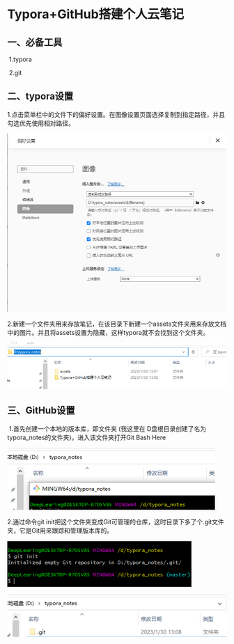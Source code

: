 # Typora+GitHub搭建个人云笔记

## 一、必备工具

​	1.typora

​	2.git

## 二、typora设置

​	1.点击菜单栏中的文件下的偏好设置。在图像设置页面选择复制到指定路径，并且勾选优先使用相对路径。

![image-20230130130112621](../assets/Typora+GitHub搭建个人云笔记/image-20230130130112621.png)

​	2.新建一个文件夹用来存放笔记，在该目录下新建一个assets文件夹用来存放文档中的图片。并且将assets设置为隐藏，这样typora就不会找到这个文件夹。

![image-20230130130551798](../assets/Typora+GitHub搭建个人云笔记/image-20230130130551798.png)

## 三、GitHub设置

​	1.首先创建一个本地的版本库，即文件夹 (我这里在 D盘根目录创建了名为typora_notes的文件夹)，进入该文件夹打开Git Bash Here

![image-20230130130957542](../assets/Typora+GitHub搭建个人云笔记/image-20230130130957542.png)

2.通过命令git init把这个文件夹变成Git可管理的仓库，这时目录下多了个.git文件夹，它是Git用来跟踪和管理版本库的。

![image-20230130131029494](../assets/Typora+GitHub搭建个人云笔记/image-20230130131029494.png)

![image-20230130131050694](../assets/Typora+GitHub搭建个人云笔记/image-20230130131050694.png)